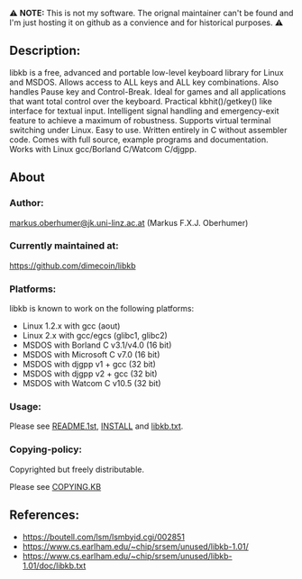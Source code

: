 :warning: **NOTE:** This is not my software.  The orignal maintainer can't be found and I'm just hosting it on github as a convience and for historical purposes. :warning:

## Description: 

libkb is a free, advanced and portable low-level keyboard library for Linux and MSDOS. Allows access to ALL keys and ALL key combinations. Also handles Pause key and Control-Break. Ideal for games and all applications that want total control over the keyboard. Practical kbhit()/getkey() like interface for textual input. Intelligent signal handling and emergency-exit feature to achieve a maximum of robustness. Supports virtual terminal switching under Linux. Easy to use. Written entirely in C without assembler code. Comes with full source, example programs and documentation. Works with Linux gcc/Borland C/Watcom C/djgpp. 

## About

### Author:

markus.oberhumer@jk.uni-linz.ac.at (Markus F.X.J. Oberhumer)

### Currently maintained at: 
https://github.com/dimecoin/libkb

### Platforms: 
libkb is known to work on the following platforms: 
* Linux 1.2.x with gcc (aout) 
* Linux 2.x with gcc/egcs (glibc1, glibc2) 
* MSDOS with Borland C v3.1/v4.0 (16 bit) 
* MSDOS with Microsoft C v7.0 (16 bit) 
* MSDOS with djgpp v1 + gcc (32 bit) 
* MSDOS with djgpp v2 + gcc (32 bit) 
* MSDOS with Watcom C v10.5 (32 bit)

### Usage: 

Please see [README.1st](https://github.com/dimecoin/libkb/blob/master/README.1ST),  [INSTALL](https://github.com/dimecoin/libkb/blob/master/INSTALL) and [libkb.txt](https://github.com/dimecoin/libkb/blob/master/doc/libkb.txt).

### Copying-policy: 
Copyrighted but freely distributable. 

Please see [COPYING.KB](https://github.com/dimecoin/libkb/blob/master/COPYING.KB)


## References:
* https://boutell.com/lsm/lsmbyid.cgi/002851
* https://www.cs.earlham.edu/~chip/srsem/unused/libkb-1.01/
* https://www.cs.earlham.edu/~chip/srsem/unused/libkb-1.01/doc/libkb.txt
